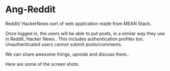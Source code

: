 Ang-Reddit
==========

Reddit/ HackerNews sort of web application made from MEAN Stack.. 

Once logged in, the users will be able to put posts, in a similar way they use in Reddit, Hacker News.. This includes authentication profiles too. Unauthenticated users cannot submit posts/comments. 

We can share awesome things, upvode and discuss them..

Here are some of the screen shots.

